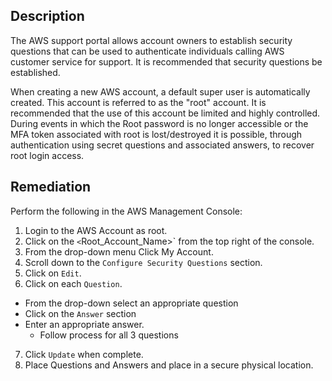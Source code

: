 ## Description

The AWS support portal allows account owners to establish security questions that can be used to authenticate individuals calling AWS customer service for support. It is recommended that security questions be established.

When creating a new AWS account, a default super user is automatically created. This account is referred to as the "root" account. It is recommended that the use of this account be limited and highly controlled. During events in which the Root password is no longer accessible or the MFA token associated with root is lost/destroyed it is possible, through authentication using secret questions and associated answers, to recover root login access.

## Remediation

Perform the following in the AWS Management Console:

1. Login to the AWS Account as root.
2. Click on the `<`Root_Account_Name>` from the top right of the console.
3. From the drop-down menu Click My Account.
4. Scroll down to the `Configure Security Questions` section.
5. Click on `Edit`.
6. Click on each `Question`.
  - From the drop-down select an appropriate question
  - Click on the `Answer` section
  - Enter an appropriate answer.
    - Follow process for all 3 questions
7. Click `Update` when complete.
8. Place Questions and Answers and place in a secure physical location.
